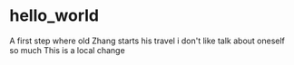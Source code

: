 # hello_world
A first step where old Zhang starts his travel
i don't like talk about oneself so much
This is a local change
